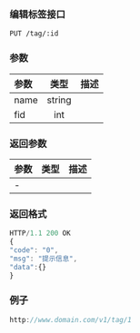### 编辑标签接口

```
PUT /tag/:id
```

### 参数

| **参数** | **类型** | **描述** |
| :--- | :---: | :--- |
| name | string |  |
| fid | int |  |

### 返回参数

| **参数** | **类型** | **描述** |
| :--- | :--- | :--- |
| - |  |  |

### 返回格式

```js
HTTP/1.1 200 OK
{
"code": "0",
"msg": "提示信息",
"data":{}
}
```

### 例子

```js
http://www.domain.com/v1/tag/1
```



